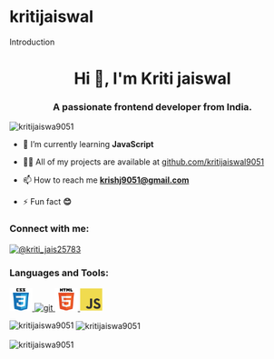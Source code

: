 # kritijaiswal
Introduction
<h1 align="center">Hi 👋, I'm Kriti jaiswal</h1>
<h3 align="center">A passionate frontend developer from India.</h3>

<p align="left"> <img src="https://komarev.com/ghpvc/?username=kritijaiswa9051&label=Profile%20views&color=0e75b6&style=flat" alt="kritijaiswa9051" /> </p>

- 🌱 I’m currently learning **JavaScript**

- 👨‍💻 All of my projects are available at [github.com/kritijaiswal9051](github.com/kritijaiswal9051)

- 📫 How to reach me **krishj9051@gmail.com**

- ⚡ Fun fact **😊**

<h3 align="left">Connect with me:</h3>
<p align="left">
<a href="https://twitter.com/@kriti_jais25783" target="blank"><img align="center" src="https://raw.githubusercontent.com/rahuldkjain/github-profile-readme-generator/master/src/images/icons/Social/twitter.svg" alt="@kriti_jais25783" height="30" width="40" /></a>
</p>

<h3 align="left">Languages and Tools:</h3>
<p align="left"> <a href="https://www.w3schools.com/css/" target="_blank" rel="noreferrer"> <img src="https://raw.githubusercontent.com/devicons/devicon/master/icons/css3/css3-original-wordmark.svg" alt="css3" width="40" height="40"/> </a> <a href="https://git-scm.com/" target="_blank" rel="noreferrer"> <img src="https://www.vectorlogo.zone/logos/git-scm/git-scm-icon.svg" alt="git" width="40" height="40"/> </a> <a href="https://www.w3.org/html/" target="_blank" rel="noreferrer"> <img src="https://raw.githubusercontent.com/devicons/devicon/master/icons/html5/html5-original-wordmark.svg" alt="html5" width="40" height="40"/> </a> <a href="https://developer.mozilla.org/en-US/docs/Web/JavaScript" target="_blank" rel="noreferrer"> <img src="https://raw.githubusercontent.com/devicons/devicon/master/icons/javascript/javascript-original.svg" alt="javascript" width="40" height="40"/> </a> </p>

<p><img align="left" src="https://github-readme-stats.vercel.app/api/top-langs?username=kritijaiswa9051&show_icons=true&locale=en&layout=compact" alt="kritijaiswa9051" /></p>

<p>&nbsp;<img align="center" src="https://github-readme-stats.vercel.app/api?username=kritijaiswa9051&show_icons=true&locale=en" alt="kritijaiswa9051" /></p>

<p><img align="center" src="https://github-readme-streak-stats.herokuapp.com/?user=kritijaiswa9051&" alt="kritijaiswa9051" /></p>
